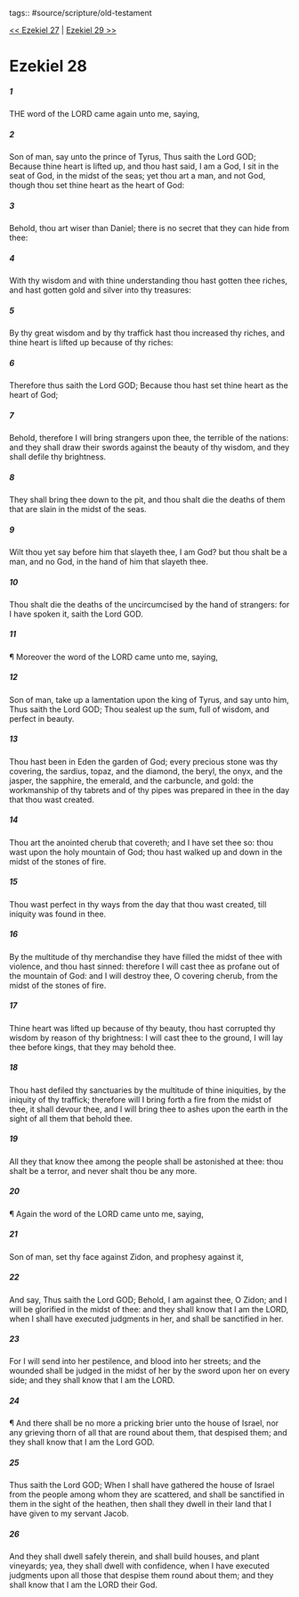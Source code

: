 tags:: #source/scripture/old-testament

[<< Ezekiel 27](/Old_Testament/26_Ezekiel/Ezekiel_27.md) | [Ezekiel 29 >>](/Old_Testament/26_Ezekiel/Ezekiel_29.md)

# Ezekiel 28

##### 1

THE word of the LORD came again unto me, saying,

##### 2

Son of man, say unto the prince of Tyrus, Thus saith the Lord GOD; Because thine heart is lifted up, and thou hast said, I am a God, I sit in the seat of God, in the midst of the seas; yet thou art a man, and not God, though thou set thine heart as the heart of God:

##### 3

Behold, thou art wiser than Daniel; there is no secret that they can hide from thee:

##### 4

With thy wisdom and with thine understanding thou hast gotten thee riches, and hast gotten gold and silver into thy treasures:

##### 5

By thy great wisdom and by thy traffick hast thou increased thy riches, and thine heart is lifted up because of thy riches:

##### 6

Therefore thus saith the Lord GOD; Because thou hast set thine heart as the heart of God;

##### 7

Behold, therefore I will bring strangers upon thee, the terrible of the nations: and they shall draw their swords against the beauty of thy wisdom, and they shall defile thy brightness.

##### 8

They shall bring thee down to the pit, and thou shalt die the deaths of them that are slain in the midst of the seas.

##### 9

Wilt thou yet say before him that slayeth thee, I am God? but thou shalt be a man, and no God, in the hand of him that slayeth thee.

##### 10

Thou shalt die the deaths of the uncircumcised by the hand of strangers: for I have spoken it, saith the Lord GOD.

##### 11

¶ Moreover the word of the LORD came unto me, saying,

##### 12

Son of man, take up a lamentation upon the king of Tyrus, and say unto him, Thus saith the Lord GOD; Thou sealest up the sum, full of wisdom, and perfect in beauty.

##### 13

Thou hast been in Eden the garden of God; every precious stone was thy covering, the sardius, topaz, and the diamond, the beryl, the onyx, and the jasper, the sapphire, the emerald, and the carbuncle, and gold: the workmanship of thy tabrets and of thy pipes was prepared in thee in the day that thou wast created.

##### 14

Thou art the anointed cherub that covereth; and I have set thee so: thou wast upon the holy mountain of God; thou hast walked up and down in the midst of the stones of fire.

##### 15

Thou wast perfect in thy ways from the day that thou wast created, till iniquity was found in thee.

##### 16

By the multitude of thy merchandise they have filled the midst of thee with violence, and thou hast sinned: therefore I will cast thee as profane out of the mountain of God: and I will destroy thee, O covering cherub, from the midst of the stones of fire.

##### 17

Thine heart was lifted up because of thy beauty, thou hast corrupted thy wisdom by reason of thy brightness: I will cast thee to the ground, I will lay thee before kings, that they may behold thee.

##### 18

Thou hast defiled thy sanctuaries by the multitude of thine iniquities, by the iniquity of thy traffick; therefore will I bring forth a fire from the midst of thee, it shall devour thee, and I will bring thee to ashes upon the earth in the sight of all them that behold thee.

##### 19

All they that know thee among the people shall be astonished at thee: thou shalt be a terror, and never shalt thou be any more.

##### 20

¶ Again the word of the LORD came unto me, saying,

##### 21

Son of man, set thy face against Zidon, and prophesy against it,

##### 22

And say, Thus saith the Lord GOD; Behold, I am against thee, O Zidon; and I will be glorified in the midst of thee: and they shall know that I am the LORD, when I shall have executed judgments in her, and shall be sanctified in her.

##### 23

For I will send into her pestilence, and blood into her streets; and the wounded shall be judged in the midst of her by the sword upon her on every side; and they shall know that I am the LORD.

##### 24

¶ And there shall be no more a pricking brier unto the house of Israel, nor any grieving thorn of all that are round about them, that despised them; and they shall know that I am the Lord GOD.

##### 25

Thus saith the Lord GOD; When I shall have gathered the house of Israel from the people among whom they are scattered, and shall be sanctified in them in the sight of the heathen, then shall they dwell in their land that I have given to my servant Jacob.

##### 26

And they shall dwell safely therein, and shall build houses, and plant vineyards; yea, they shall dwell with confidence, when I have executed judgments upon all those that despise them round about them; and they shall know that I am the LORD their God.
